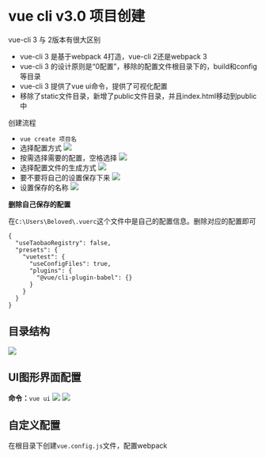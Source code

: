 # vue cli v3.0 项目创建
vue-cli 3 与 2版本有很大区别
- vue-cli 3 是基于webpack 4打造，vue-cli 2还是webpack 3
- vue-cli 3 的设计原则是“0配置”，移除的配置文件根目录下的，build和config等目录
- vue-cli 3 提供了vue ui命令，提供了可视化配置
- 移除了static文件目录，新增了public文件目录，并且index.html移动到public中

创建流程
- `vue create 项目名`
- 选择配置方式
    ![](http://image.beloved.ink/Typora/20200512150412.png)
- 按需选择需要的配置，空格选择
    ![](http://image.beloved.ink/Typora/20200512150752.png)
- 选择配置文件的生成方式
    ![](http://image.beloved.ink/Typora/20200512151921.png)
- 要不要将自己的设置保存下来
    ![](http://image.beloved.ink/Typora/20200512152615.png)
- 设置保存的名称
    ![](http://image.beloved.ink/Typora/20200512152655.png)

**删除自己保存的配置**

在`C:\Users\Beloved\.vuerc`这个文件中是自己的配置信息。删除对应的配置即可
```
{
  "useTaobaoRegistry": false,
  "presets": {
    "vuetest": {
      "useConfigFiles": true,
      "plugins": {
        "@vue/cli-plugin-babel": {}
      }
    }
  }
}
```
## 目录结构
![](http://image.beloved.ink/Typora/20200512154128.png)

## UI图形界面配置
**命令：**`vue ui`
![](http://image.beloved.ink/Typora/20200512154413.png)
![](http://image.beloved.ink/Typora/20200512154551.png)

## 自定义配置
在根目录下创建`vue.config.js`文件，配置webpack

